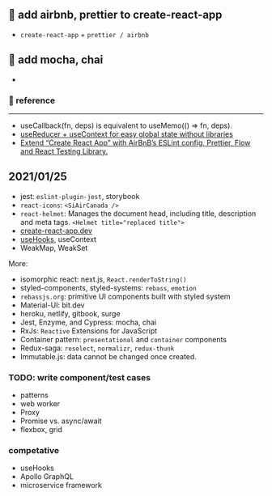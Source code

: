 ## 📑 add airbnb, prettier to create-react-app

- `create-react-app` + `prettier / airbnb`

## 📑 add mocha, chai

-

### 📑 reference

---

- useCallback(fn, deps) is equivalent to useMemo(() => fn, deps).
- [useReducer + useContext for easy global state without libraries](https://swizec.com/blog/usereducer-usecontext-for-easy-global-state-without-libraries)
- [Extend “Create React App” with AirBnB’s ESLint config, Prettier, Flow and React Testing Library.](https://medium.com/@pppped/extend-create-react-app-with-airbnbs-eslint-config-prettier-flow-and-react-testing-library-96627e9a9672)

## 2021/01/25

- jest: `eslint-plugin-jest`, storybook
- `react-icons`: `<SiAirCanada />`
- `react-helmet`: Manages the document head, including title, description and meta tags. `<Helmet title="replaced title">`
- [create-react-app.dev](https://create-react-app.dev/)
- [useHooks](https://usehooks.com/), useContext
- WeakMap, WeakSet

More:

- isomorphic react: next.js, `React.renderToString()`
- styled-components, styled-systems: `rebass`, `emotion`
- `rebassjs.org`: primitive UI components built with styled system
- Material-UI: bit.dev
- heroku, netlify, gitbook, surge
- Jest, Enzyme, and Cypress: mocha, chai
- RxJs: `Reactive` Extensions for JavaScript
- Container pattern: `presentational` and `container` components
- Redux-saga: `reselect`, `normalizr`, `redux-thunk`
- Immutable.js: data cannot be changed once created.

### TODO: write component/test cases

- patterns
- web worker
- Proxy
- Promise vs. async/await
- flexbox, grid

### competative

- useHooks
- Apollo GraphQL
- microservice framework
